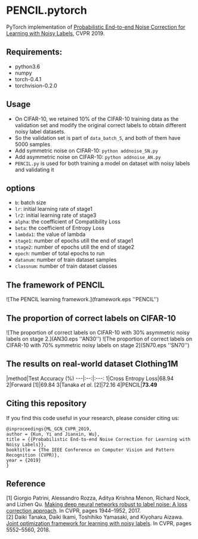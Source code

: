# PENCIL.pytorch
PyTorch implementation of [Probabilistic End-to-end Noise Correction for Learning with Noisy Labels](https://arxiv.org/abs/1903.07788), CVPR 2019.

## Requirements:
+ python3.6
+ numpy
+ torch-0.4.1
+ torchvision-0.2.0

## Usage
+ On CIFAR-10, we retained 10% of the CIFAR-10 training data as the validation set and modify the original correct labels to obtain different noisy label datasets.
+ So the validation set is part of `data_batch_5`, and both of them have 5000 samples  
+ Add symmetric noise on CIFAR-10: `python addnoise_SN.py`
+ Add asymmetric noise on CIFAR-10: `python addnoise_AN.py`
+ `PENCIL.py` is used for both training a model on dataset with noisy labels and validating it

## options
+ `b`: batch size
+ `lr`: initial learning rate of stage1
+ `lr2`: initial learning rate of stage3
+ `alpha`: the coefficient of Compatibility Loss
+ `beta`: the coefficient of Entropy Loss
+ `lambda1`: the value of lambda
+ `stage1`: number of epochs utill the end of stage1
+ `stage2`: number of epochs utill the end of stage2
+ `epoch`: number of total epochs to run
+ `datanum`: number of train dataset samples
+ `classnum`: number of train dataset classes

## The framework of PENCIL

![The PENCIL learning framework.](framework.eps ''PENCIL'')
## The proportion of correct labels on CIFAR-10
![The proportion of correct labels on CIFAR-10 with 30% asymmetric noisy labels on stage 2.](AN30.eps ''AN30'')
![The proportion of correct labels on CIFAR-10 with 70% symmetric noisy labels on stage 2](SN70.eps ''SN70'')
## The results on real-world dataset Clothing1M
 |method|Test Accuracy (%)
---|:--:|:---:
1|Cross Entropy Loss|68.94
2|Forward [1]|69.84
3|Tanaka *et al*. [2]|72.16
4|PENCIL|**73.49**
## Citing this repository
If you find this code useful in your research, please consider citing us:

```
@inproceedings{ML_GCN_CVPR_2019,
author = {Kun, Yi and Jianxin, Wu},
title = {{Probabilistic End-to-end Noise Correction for Learning with Noisy Labels}},
booktitle = {The IEEE Conference on Computer Vision and Pattern Recognition (CVPR)},
year = {2019}
}
```
## Reference
[1] Giorgio Patrini, Alessandro Rozza, Aditya Krishna Menon, Richard Nock, and Lizhen Qu. [Making deep neural networks robust to label noise: A loss correction approach](http://arxiv.org/abs/1609.03683). In CVPR, pages 1944–1952, 2017.
</br>[2] Daiki Tanaka, Daiki Ikami, Toshihiko Yamasaki, and Kiyoharu Aizawa. [Joint optimization framework for learning with noisy labels](https://arxiv.org/abs/1803.11364). In CVPR, pages 5552–5560, 2018.